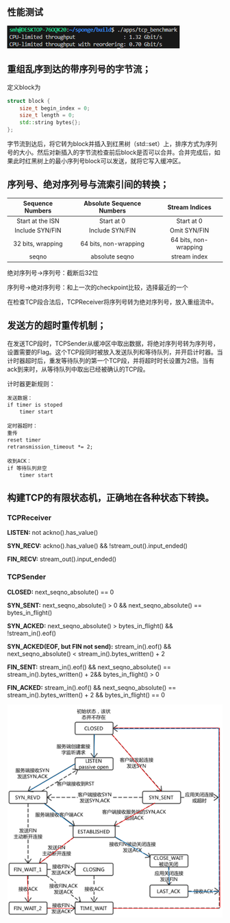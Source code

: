 ## 性能测试
![](pic/performance.png)

## 重组乱序到达的带序列号的字节流；
定义block为
```cpp
struct block {
    size_t begin_index = 0;
    size_t length = 0;
    std::string bytes{};
};
```

字节流到达后，将它转为block并插入到红黑树（std::set）上，排序方式为序列号的大小。然后对新插入的字节流检查前后block是否可以合并。合并完成后，如果此时红黑树上的最小序列号block可以发送，就将它写入缓冲区。

## 序列号、绝对序列号与流索引间的转换；
|Sequence Numbers	|Absolute Sequence Numbers	|Stream Indices
|:-:                |:-:                        |:-:
|Start at the ISN	|Start at 0	                |Start at 0
|Include SYN/FIN	|Include SYN/FIN	        |Omit SYN/FIN
|32 bits, wrapping	|64 bits, non-wrapping	    |64 bits, non-wrapping
|seqno	            |absolute seqno	            |stream index

绝对序列号->序列号：截断后32位

序列号->绝对序列号：和上一次的checkpoint比较，选择最近的一个

在检查TCP段合法后，TCPReceiver将序列号转为绝对序列号，放入重组流中。

## 发送方的超时重传机制；

在发送TCP段时，TCPSender从缓冲区中取出数据，将绝对序列号转为序列号，设置需要的Flag。这个TCP段同时被放入发送队列和等待队列，并开启计时器。当计时器超时后，重发等待队列的第一个TCP段，并将超时时长设置为2倍。当有ack到来时，从等待队列中取出已经被确认的TCP段。

计时器更新规则：
```
发送数据：
if timer is stoped
    timer start

定时器超时：
重传
reset timer
retransmission_timeout *= 2;

收到ACK：
if 等待队列非空
    timer start
```

## 构建TCP的有限状态机，正确地在各种状态下转换。
### TCPReceiver
**LISTEN:** not ackno().has_value()

**SYN_RECV:** ackno().has_value() && !stream_out().input_ended()

**FIN_RECV:** stream_out().input_ended()

### TCPSender
**CLOSED:** next_seqno_absolute() == 0

**SYN_SENT:** next_seqno_absolute() > 0 && next_seqno_absolute() == bytes_in_flight()

**SYN_ACKED:** next_seqno_absolute() > bytes_in_flight() && !stream_in().eof()

**SYN_ACKED(EOF, but FIN not send):** stream_in().eof() && next_seqno_absolute() < stream_in().bytes_written() + 2

**FIN_SENT:** stream_in().eof() && next_seqno_absolute() == stream_in().bytes_written() + 2&& bytes_in_flight() > 0

**FIN_ACKED:** stream_in().eof() && next_seqno_absolute() == stream_in().bytes_written() + 2 && bytes_in_flight() == 0

![](pic/tcp%20status.png)